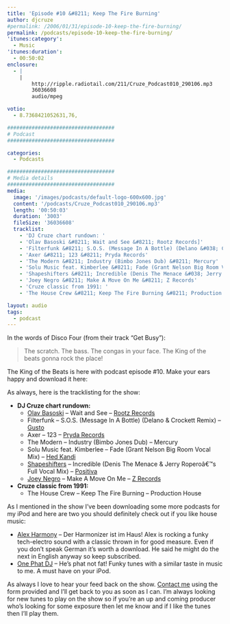 ```yaml
---
title: 'Episode #10 &#8211; Keep The Fire Burning'
author: djcruze
#permalink: /2006/01/31/episode-10-keep-the-fire-burning/
permalink: /podcasts/episode-10-keep-the-fire-burning/
'itunes:category':
  - Music
'itunes:duration':
  - 00:50:02
enclosure:
  - |
    |
        http://ripple.radiotail.com/211/Cruze_Podcast010_290106.mp3
        36036608
        audio/mpeg

votio:
  - 8.7368421052631,76,

###################################
# Podcast
###################################

categories:
  - Podcasts

###################################
# Media details
###################################
media:
  image: '/images/podcasts/default-logo-600x600.jpg'
  content: '/podcasts/Cruze_Podcast010_290106.mp3'
  length: '00:50:03'
  duration: '3003'
  fileSize: '36036608'
  tracklist:
    - 'DJ Cruze chart rundown: '
    - 'Olav Basoski &#8211; Wait and See &#8211; Rootz Records]'
    - 'Filterfunk &#8211; S.O.S. (Message In A Bottle) (Delano &#038; Crockett Remix) &#8211; Gusto'
    - 'Axer &#8211; 123 &#8211; Pryda Records'
    - 'The Modern &#8211; Industry (Bimbo Jones Dub) &#8211; Mercury'
    - 'Solu Music feat. Kimberlee &#8211; Fade (Grant Nelson Big Room Vocal Mix) &#8211; Hed Kandi'
    - 'Shapeshifters &#8211; Incredible (Denis The Menace &#038; Jerry Roperoâ€™s Full Vocal Mix) &#8211; Positiva'
    - 'Joey Negro &#8211; Make A Move On Me &#8211; Z Records'
    - 'Cruze classic from 1991: '
    - 'The House Crew &#8211; Keep The Fire Burning &#8211; Production House'

layout: audio
tags:
  - podcast
---
```


In the words of Disco Four (from their track &#8220;Get Busy&#8221;):

> The scratch. The bass. The congas in your face. The King of the beats gonna rock the place!

The King of the Beats is here with podcast episode #10. Make your ears happy and download it here:

As always, here is the tracklisting for the show:

- **DJ Cruze chart rundown:**
  - [Olav Basoski][3] &#8211; Wait and See &#8211; [Rootz Records][4]
  - Filterfunk &#8211; S.O.S. (Message In A Bottle) (Delano &#038; Crockett Remix) &#8211; [Gusto][5]
  - Axer &#8211; 123 &#8211; [Pryda Records][6]
  - The Modern &#8211; Industry (Bimbo Jones Dub) &#8211; Mercury
  - Solu Music feat. Kimberlee &#8211; Fade (Grant Nelson Big Room Vocal Mix) &#8211; [Hed Kandi][7]
  - [Shapeshifters][8] &#8211; Incredible (Denis The Menace &#038; Jerry Roperoâ€™s Full Vocal Mix) &#8211; [Positiva][9]
  - [Joey Negro][10] &#8211; Make A Move On Me &#8211; [Z Records][11]
- **Cruze classic from 1991:**
  - The House Crew &#8211; Keep The Fire Burning &#8211; Production House

As I mentioned in the show I&#8217;ve been downloading some more podcasts for my iPod and here are two you should definitely check out if you like house music:

- [Alex Harmony][12] &#8211; Der Harmonizer ist im Haus! Alex is rocking a funky tech-electro sound with a classic thrown in for good measure. Even if you don&#8217;t speak German it&#8217;s worth a download. He said he might do the next in English anyway so keep subscribed.
- [One Phat DJ][13] &#8211; He&#8217;s phat not fat! Funky tunes with a similar taste in music to me. A must have on your iPod.

As always I love to hear your feed back on the show. [Contact me][14] using the form provided and I&#8217;ll get back to you as soon as I can. I&#8217;m always looking for new tunes to play on the show so if you&#8217;re an up and coming producer who&#8217;s looking for some exposure then let me know and if I like the tunes then I&#8217;ll play them.

[1]: http://ripple.radiotail.com/211/Cruze_Podcast010_290106.mp3
[2]: http://www.djcruze.co.uk/cms/podcasts/feed/rss2
[3]: http://www.olavbasoski.nl/
[4]: http://www.rootzrecords.nl/
[5]: http://www.gutrecords.com/
[6]: http://www.pryda.net/
[7]: http://www.hedkandi.com/
[8]: http://www.nocturnalgroove.co.uk/
[9]: http://www.positivarecords.com/
[10]: http://www.joeynegro.com/
[11]: http://www.zrecords.ltd.uk/
[12]: http://www.alex-harmony.de/
[13]: http://www.simonjobling.com/
[14]: /contact
